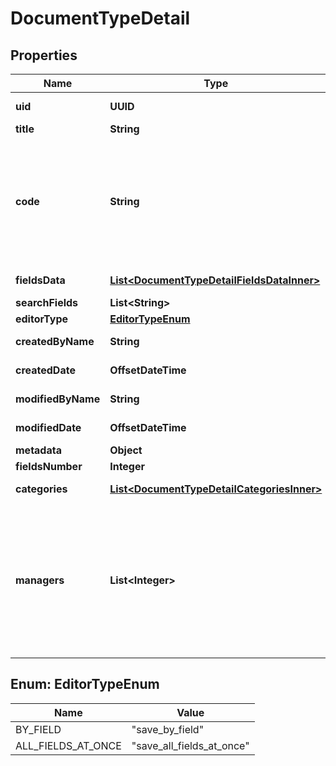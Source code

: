 

# DocumentTypeDetail


## Properties

| Name | Type | Description | Notes |
|------------ | ------------- | ------------- | -------------|
|**uid** | **UUID** |  |  [optional] [readonly] |
|**title** | **String** |  |  |
|**code** | **String** | Field codes must be lowercase, should start with a Latin letter, and contain  only Latin letters, digits, and underscores. |  |
|**fieldsData** | [**List&lt;DocumentTypeDetailFieldsDataInner&gt;**](DocumentTypeDetailFieldsDataInner.md) |  |  [optional] [readonly] |
|**searchFields** | **List&lt;String&gt;** |  |  [optional] |
|**editorType** | [**EditorTypeEnum**](#EditorTypeEnum) |  |  [optional] |
|**createdByName** | **String** |  |  [optional] [readonly] |
|**createdDate** | **OffsetDateTime** |  |  [optional] [readonly] |
|**modifiedByName** | **String** |  |  [optional] [readonly] |
|**modifiedDate** | **OffsetDateTime** |  |  [optional] [readonly] |
|**metadata** | **Object** |  |  [optional] |
|**fieldsNumber** | **Integer** |  |  |
|**categories** | [**List&lt;DocumentTypeDetailCategoriesInner&gt;**](DocumentTypeDetailCategoriesInner.md) |  |  [optional] [readonly] |
|**managers** | **List&lt;Integer&gt;** | Choose which users can modify this Document Type. Users chosen as Managers can be of any System-Level Permission. |  [optional] |



## Enum: EditorTypeEnum

| Name | Value |
|---- | -----|
| BY_FIELD | &quot;save_by_field&quot; |
| ALL_FIELDS_AT_ONCE | &quot;save_all_fields_at_once&quot; |



